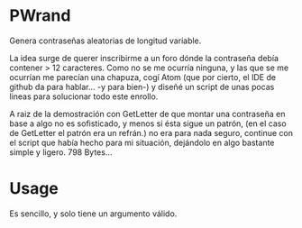 # PWrand
Genera contraseñas aleatorias de longitud variable.

La idea surge de querer inscribirme a un foro dónde la contraseña debía contener > 12 caracteres. Como no se me ocurría ninguna, y las que se me ocurrían me parecían una chapuza, cogí Atom (que por cierto, el IDE de github da para hablar... -y para bien-) y diseñé un script de unas pocas lineas para solucionar todo este enrollo.

A raiz de la demostración con GetLetter de que montar una contraseña en base a algo no es sofisticado, y menos si ésta sigue un patrón, (en el caso de GetLetter el patrón era un refrán.) no era para nada seguro, continue con el script que había hecho para mi situación, dejándolo en algo bastante simple y ligero. 798 Bytes...


# Usage

Es sencillo, y solo tiene un argumento válido. 
